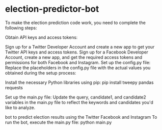 # election-predictor-bot

To make the election prediction code work, you need to complete the following steps:

Obtain API keys and access tokens:

Sign up for a Twitter Developer Account and create a new app to get your Twitter API keys and access tokens.
Sign up for a Facebook Developer Account, create a new app, and get the required access tokens and permissions for both Facebook and Instagram.
Set up the config.py file:
Replace the placeholders in the config.py file with the actual values you obtained during the setup process:

Install the necessary Python libraries using pip:
pip install tweepy pandas requests

Set up the main.py file:
Update the query, candidate1, and candidate2 variables in the main.py file to reflect the keywords and candidates you'd like to analyze.

bot to predict election results using the Twitter Facebook and Instagram
To run the bot, execute the main.py file:
python main.py
